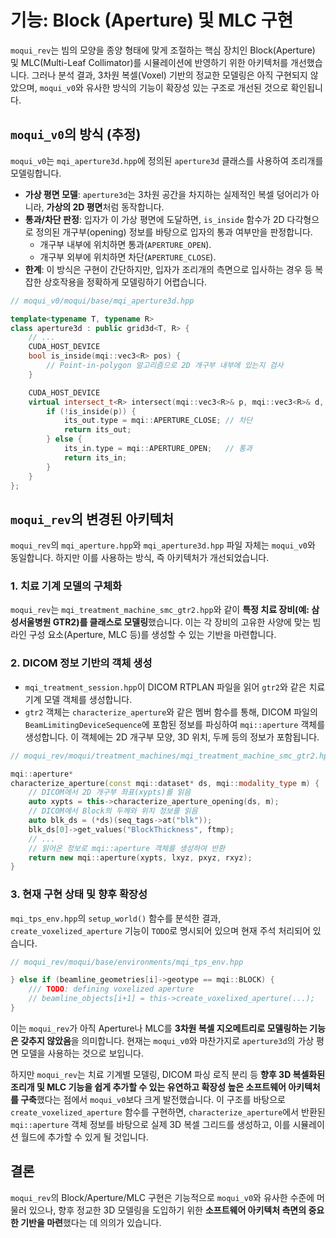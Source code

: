 # 기능: Block (Aperture) 및 MLC 구현

`moqui_rev`는 빔의 모양을 종양 형태에 맞게 조절하는 핵심 장치인 Block(Aperture) 및 MLC(Multi-Leaf Collimator)를 시뮬레이션에 반영하기 위한 아키텍처를 개선했습니다. 그러나 분석 결과, 3차원 복셀(Voxel) 기반의 정교한 모델링은 아직 구현되지 않았으며, `moqui_v0`와 유사한 방식의 기능이 확장성 있는 구조로 개선된 것으로 확인됩니다.

## `moqui_v0`의 방식 (추정)

`moqui_v0`는 `mqi_aperture3d.hpp`에 정의된 `aperture3d` 클래스를 사용하여 조리개를 모델링합니다.

-   **가상 평면 모델**: `aperture3d`는 3차원 공간을 차지하는 실제적인 복셀 덩어리가 아니라, **가상의 2D 평면**처럼 동작합니다.
-   **통과/차단 판정**: 입자가 이 가상 평면에 도달하면, `is_inside` 함수가 2D 다각형으로 정의된 개구부(opening) 정보를 바탕으로 입자의 통과 여부만을 판정합니다.
    -   개구부 내부에 위치하면 통과(`APERTURE_OPEN`).
    -   개구부 외부에 위치하면 차단(`APERTURE_CLOSE`).
-   **한계**: 이 방식은 구현이 간단하지만, 입자가 조리개의 측면으로 입사하는 경우 등 복잡한 상호작용을 정확하게 모델링하기 어렵습니다.

```cpp
// moqui_v0/moqui/base/mqi_aperture3d.hpp

template<typename T, typename R>
class aperture3d : public grid3d<T, R> {
    // ...
    CUDA_HOST_DEVICE
    bool is_inside(mqi::vec3<R> pos) {
        // Point-in-polygon 알고리즘으로 2D 개구부 내부에 있는지 검사
    }

    CUDA_HOST_DEVICE
    virtual intersect_t<R> intersect(mqi::vec3<R>& p, mqi::vec3<R>& d, mqi::vec3<ijk_t> idx) {
        if (!is_inside(p)) {
            its_out.type = mqi::APERTURE_CLOSE; // 차단
            return its_out;
        } else {
            its_in.type = mqi::APERTURE_OPEN;   // 통과
            return its_in;
        }
    }
};
```

## `moqui_rev`의 변경된 아키텍처

`moqui_rev`의 `mqi_aperture.hpp`와 `mqi_aperture3d.hpp` 파일 자체는 `moqui_v0`와 동일합니다. 하지만 이를 사용하는 방식, 즉 아키텍처가 개선되었습니다.

### 1. 치료 기계 모델의 구체화

`moqui_rev`는 `mqi_treatment_machine_smc_gtr2.hpp`와 같이 **특정 치료 장비(예: 삼성서울병원 GTR2)를 클래스로 모델링**했습니다. 이는 각 장비의 고유한 사양에 맞는 빔라인 구성 요소(Aperture, MLC 등)를 생성할 수 있는 기반을 마련합니다.

### 2. DICOM 정보 기반의 객체 생성

-   `mqi_treatment_session.hpp`이 DICOM RTPLAN 파일을 읽어 `gtr2`와 같은 치료 기계 모델 객체를 생성합니다.
-   `gtr2` 객체는 `characterize_aperture`와 같은 멤버 함수를 통해, DICOM 파일의 `BeamLimitingDeviceSequence`에 포함된 정보를 파싱하여 `mqi::aperture` 객체를 생성합니다. 이 객체에는 2D 개구부 모양, 3D 위치, 두께 등의 정보가 포함됩니다.

```cpp
// moqui_rev/moqui/treatment_machines/mqi_treatment_machine_smc_gtr2.hpp

mqi::aperture*
characterize_aperture(const mqi::dataset* ds, mqi::modality_type m) {
    // DICOM에서 2D 개구부 좌표(xypts)를 읽음
    auto xypts = this->characterize_aperture_opening(ds, m);
    // DICOM에서 Block의 두께와 위치 정보를 읽음
    auto blk_ds = (*ds)(seq_tags->at("blk"));
    blk_ds[0]->get_values("BlockThickness", ftmp);
    // ...
    // 읽어온 정보로 mqi::aperture 객체를 생성하여 반환
    return new mqi::aperture(xypts, lxyz, pxyz, rxyz);
}
```

### 3. 현재 구현 상태 및 향후 확장성

`mqi_tps_env.hpp`의 `setup_world()` 함수를 분석한 결과, `create_voxelized_aperture` 기능이 `TODO`로 명시되어 있으며 현재 주석 처리되어 있습니다.

```cpp
// moqui_rev/moqui/base/environments/mqi_tps_env.hpp

} else if (beamline_geometries[i]->geotype == mqi::BLOCK) {
    /// TODO: defining voxelized aperture
    // beamline_objects[i+1] = this->create_voxelixed_aperture(...);
}
```

이는 `moqui_rev`가 아직 Aperture나 MLC를 **3차원 복셀 지오메트리로 모델링하는 기능은 갖추지 않았음**을 의미합니다. 현재는 `moqui_v0`와 마찬가지로 `aperture3d`의 가상 평면 모델을 사용하는 것으로 보입니다.

하지만 `moqui_rev`는 치료 기계별 모델링, DICOM 파싱 로직 분리 등 **향후 3D 복셀화된 조리개 및 MLC 기능을 쉽게 추가할 수 있는 유연하고 확장성 높은 소프트웨어 아키텍처를 구축**했다는 점에서 `moqui_v0`보다 크게 발전했습니다. 이 구조를 바탕으로 `create_voxelized_aperture` 함수를 구현하면, `characterize_aperture`에서 반환된 `mqi::aperture` 객체 정보를 바탕으로 실제 3D 복셀 그리드를 생성하고, 이를 시뮬레이션 월드에 추가할 수 있게 될 것입니다.

## 결론

`moqui_rev`의 Block/Aperture/MLC 구현은 기능적으로 `moqui_v0`와 유사한 수준에 머물러 있으나, 향후 정교한 3D 모델링을 도입하기 위한 **소프트웨어 아키텍처 측면의 중요한 기반을 마련**했다는 데 의의가 있습니다.